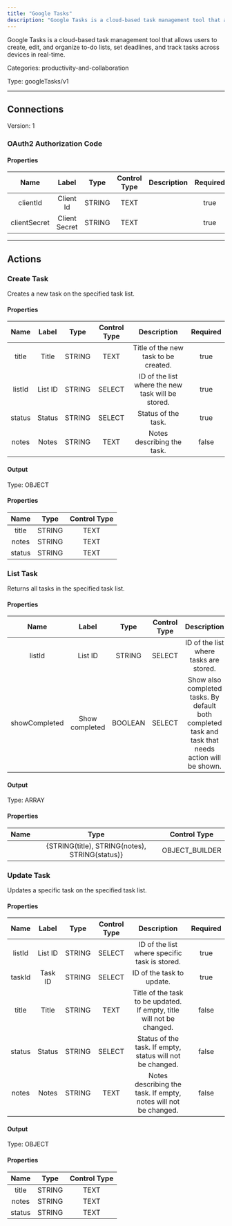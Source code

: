 ```yaml
---
title: "Google Tasks"
description: "Google Tasks is a cloud-based task management tool that allows users to create, edit, and organize to-do lists, set deadlines, and track tasks across devices in real-time."
---
```


Google Tasks is a cloud-based task management tool that allows users to create, edit, and organize to-do lists, set deadlines, and track tasks across devices in real-time.


Categories: productivity-and-collaboration


Type: googleTasks/v1

<hr />



## Connections

Version: 1


### OAuth2 Authorization Code

#### Properties

|      Name       |      Label     |     Type     |     Control Type     |     Description     |     Required        |
|:--------------:|:--------------:|:------------:|:--------------------:|:-------------------:|:-------------------:|
| clientId | Client Id | STRING | TEXT  |  | true  |
| clientSecret | Client Secret | STRING | TEXT  |  | true  |





<hr />



## Actions


### Create Task
Creates a new task on the specified task list.

#### Properties

|      Name       |      Label     |     Type     |     Control Type     |     Description     |     Required        |
|:--------------:|:--------------:|:------------:|:--------------------:|:-------------------:|:-------------------:|
| title | Title | STRING | TEXT  |  Title of the new task to be created.  |  true  |
| listId | List ID | STRING | SELECT  |  ID of the list where the new task will be stored.  |  true  |
| status | Status | STRING | SELECT  |  Status of the task.  |  true  |
| notes | Notes | STRING | TEXT  |  Notes describing the task.  |  false  |


#### Output



Type: OBJECT


#### Properties

|     Name     |     Type     |     Control Type     |
|:------------:|:------------:|:--------------------:|
| title | STRING | TEXT  |
| notes | STRING | TEXT  |
| status | STRING | TEXT  |






### List Task
Returns all tasks in the specified task list.

#### Properties

|      Name       |      Label     |     Type     |     Control Type     |     Description     |     Required        |
|:--------------:|:--------------:|:------------:|:--------------------:|:-------------------:|:-------------------:|
| listId | List ID | STRING | SELECT  |  ID of the list where tasks are stored.  |  true  |
| showCompleted | Show completed | BOOLEAN | SELECT  |  Show also completed tasks. By default both completed task and task that needs action will be shown.  |  true  |


#### Output



Type: ARRAY


#### Properties

|     Name     |     Type     |     Control Type     |
|:------------:|:------------:|:--------------------:|
|  | {STRING\(title), STRING\(notes), STRING\(status)} | OBJECT_BUILDER  |






### Update Task
Updates a specific task on the specified task list.

#### Properties

|      Name       |      Label     |     Type     |     Control Type     |     Description     |     Required        |
|:--------------:|:--------------:|:------------:|:--------------------:|:-------------------:|:-------------------:|
| listId | List ID | STRING | SELECT  |  ID of the list where specific task is stored.  |  true  |
| taskId | Task ID | STRING | SELECT  |  ID of the task to update.  |  true  |
| title | Title | STRING | TEXT  |  Title of the task to be updated. If empty, title will not be changed.  |  false  |
| status | Status | STRING | SELECT  |  Status of the task. If empty, status will not be changed.  |  false  |
| notes | Notes | STRING | TEXT  |  Notes describing the task. If empty, notes will not be changed.  |  false  |


#### Output



Type: OBJECT


#### Properties

|     Name     |     Type     |     Control Type     |
|:------------:|:------------:|:--------------------:|
| title | STRING | TEXT  |
| notes | STRING | TEXT  |
| status | STRING | TEXT  |








